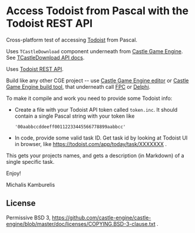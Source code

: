 # Access Todoist from Pascal with the Todoist REST API

Cross-platform test of accessing [Todoist](https://todoist.com/) from Pascal.

Uses `TCastleDownload` component underneath from [Castle Game Engine](https://castle-engine.io/). See [TCastleDownload API docs](https://castle-engine.io/apidoc/html/CastleDownload.TCastleDownload.html).

Uses [Todoist REST API](https://developer.todoist.com/rest/v2/).

Build like any other CGE project -- use [Castle Game Engine editor](https://castle-engine.io/editor) or [Castle Game Engine build tool](https://castle-engine.io/build_tool), that underneath call [FPC](https://www.freepascal.org/) or [Delphi](https://www.embarcadero.com/products/Delphi).

To make it compile and work you need to provide some Todoist info:

- Create a file with your Todoist API token called `token.inc`. It should contain a single Pascal string with your token like

    ```
    '00aabbccddeeff00112233445566778899aabbcc'
    ```

- In code, provide some valid task ID. Get task id by looking at Todoist UI in browser, like https://todoist.com/app/today/task/XXXXXXX .

This gets your projects names, and gets a description (in Markdown) of a single specific task.

Enjoy!

Michalis Kamburelis

## License

Permissive BSD 3, https://github.com/castle-engine/castle-engine/blob/master/doc/licenses/COPYING.BSD-3-clause.txt .

